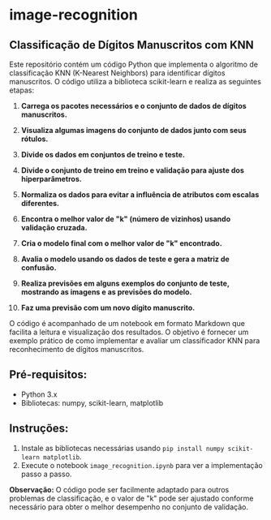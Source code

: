 # image-recognition

## Classificação de Dígitos Manuscritos com KNN

Este repositório contém um código Python que implementa o algoritmo de classificação KNN (K-Nearest Neighbors) para identificar dígitos manuscritos. O código utiliza a biblioteca scikit-learn e realiza as seguintes etapas:

1. **Carrega os pacotes necessários e o conjunto de dados de dígitos manuscritos.**

2. **Visualiza algumas imagens do conjunto de dados junto com seus rótulos.**

3. **Divide os dados em conjuntos de treino e teste.**

4. **Divide o conjunto de treino em treino e validação para ajuste dos hiperparâmetros.**

5. **Normaliza os dados para evitar a influência de atributos com escalas diferentes.**

6. **Encontra o melhor valor de "k" (número de vizinhos) usando validação cruzada.**

7. **Cria o modelo final com o melhor valor de "k" encontrado.**

8. **Avalia o modelo usando os dados de teste e gera a matriz de confusão.**

9. **Realiza previsões em alguns exemplos do conjunto de teste, mostrando as imagens e as previsões do modelo.**

10. **Faz uma previsão com um novo dígito manuscrito.**

O código é acompanhado de um notebook em formato Markdown que facilita a leitura e visualização dos resultados. O objetivo é fornecer um exemplo prático de como implementar e avaliar um classificador KNN para reconhecimento de dígitos manuscritos.

## Pré-requisitos:
- Python 3.x
- Bibliotecas: numpy, scikit-learn, matplotlib

## Instruções:
1. Instale as bibliotecas necessárias usando `pip install numpy scikit-learn matplotlib`.
2. Execute o notebook `image_recognition.ipynb` para ver a implementação passo a passo.

**Observação:**
O código pode ser facilmente adaptado para outros problemas de classificação, e o valor de "k" pode ser ajustado conforme necessário para obter o melhor desempenho no conjunto de validação.
